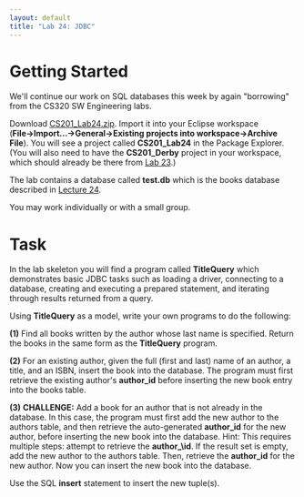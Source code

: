 ```yaml
---
layout: default
title: "Lab 24: JDBC"
---
```


Getting Started
===============
We'll continue our work on SQL databases this week by again "borrowing" from the CS320 SW Engineering labs.

Download [CS201\_Lab24.zip](CS201_Lab24.zip). Import it into your Eclipse workspace (**File&rarr;Import...&rarr;General&rarr;Existing projects into workspace&rarr;Archive File**). You will see a project called **CS201\_Lab24** in the Package Explorer.  (You will also need to have the **CS201_Derby** project in your workspace, which should already be there from [Lab 23](lab23.html).)

The lab contains a database called **test.db** which is the books database described in [Lecture 24](../lectures/lecture24.html).

You may work individually or with a small group.

Task
====

In the lab skeleton you will find a program called **TitleQuery** which demonstrates basic JDBC tasks such as loading a driver, connecting to a database, creating and executing a prepared statement, and iterating through results returned from a query.

Using **TitleQuery** as a model, write your own programs to do the following:

**(1)** Find all books written by the author whose last name is specified. Return the books in the same form as the **TitleQuery** program.

**(2)** For an existing author, given the full (first and last) name of an author, a title, and an ISBN, insert the book into the database.  The program must first retrieve the existing author's **author\_id** before inserting the new book entry into the books table.

**(3)** **CHALLENGE:** Add a book for an author that is not already in the database.  In this case, the program must first add the new author to the authors table, and then retrieve the auto-generated **author\_id** for the new author, before inserting the new book into the database.  Hint: This requires multiple steps: attempt to retrieve the **author_\id**.  If the result set is empty, add the new author to the authors table.  Then, retrieve the **author\_id** for the new author.  Now you can insert the new book into the database.

Use the SQL **insert** statement to insert the new tuple(s).
